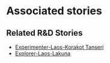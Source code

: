 # Associated stories

<!-- !!DO NOT REMOVE!! start autogenerated hyperlinks -->
## Related R&D Stories
- [Experimenter\-Laos\-Korakot Tanseri](/stories/?doc=Experimenters_LAO)
- [Explorer\-Laos\-Lakuna](/stories/?doc=Explorers_LAO)
<!-- !!DO NOT REMOVE!! end autogenerated hyperlinks -->